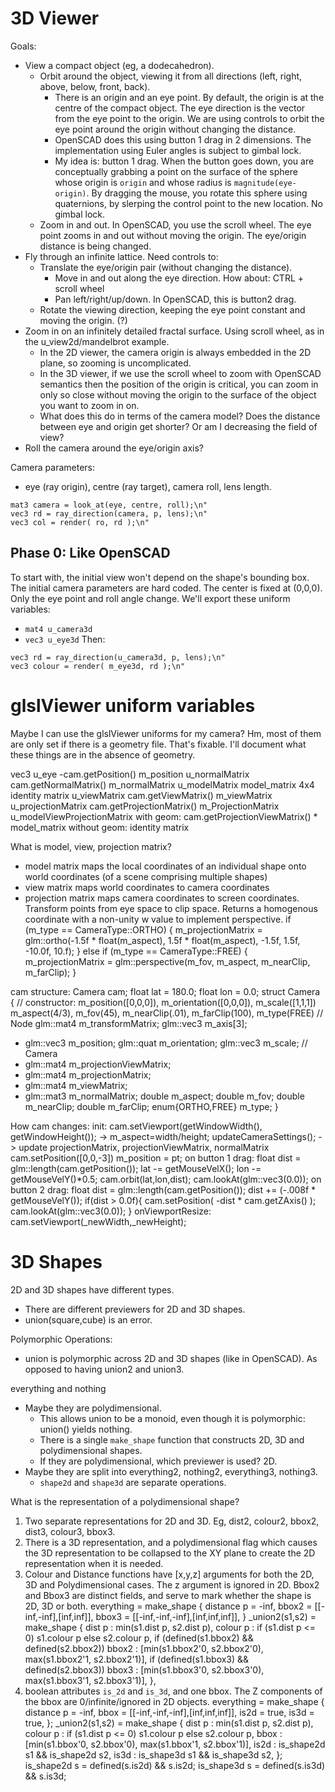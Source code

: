 # 3D Viewer
Goals:
* View a compact object (eg, a dodecahedron).
  * Orbit around the object, viewing it from all directions (left, right,
    above, below, front, back).
    * There is an origin and an eye point.
      By default, the origin is at the centre of the compact object.
      The eye direction is the vector from the eye point to the origin.
      We are using controls to orbit the eye point around the origin without
      changing the distance.
    * OpenSCAD does this using button 1 drag in 2 dimensions. The implementation
      using Euler angles is subject to gimbal lock.
    * My idea is: button 1 drag. When the button goes down, you are conceptually
      grabbing a point on the surface of the sphere whose origin is `origin`
      and whose radius is `magnitude(eye-origin)`. By dragging the mouse,
      you rotate this sphere using quaternions, by slerping the control point
      to the new location. No gimbal lock.
  * Zoom in and out. In OpenSCAD, you use the scroll wheel. The eye point
    zooms in and out without moving the origin. The eye/origin distance is
    being changed.
* Fly through an infinite lattice. Need controls to:
  * Translate the eye/origin pair (without changing the distance).
    * Move in and out along the eye direction.
      How about: CTRL + scroll wheel
    * Pan left/right/up/down.
      In OpenSCAD, this is button2 drag.
  * Rotate the viewing direction, keeping the eye point constant and moving
    the origin. (?)
* Zoom in on an infinitely detailed fractal surface.
  Using scroll wheel, as in the u_view2d/mandelbrot example.
  * In the 2D viewer, the camera origin is always embedded in the 2D plane,
    so zooming is uncomplicated.
  * In the 3D viewer, if we use the scroll wheel to zoom with OpenSCAD semantics
    then the position of the origin is critical, you can zoom in only so close
    without moving the origin to the surface of the object you want to zoom
    in on.
  * What does this do in terms of the camera model?
    Does the distance between eye and origin get shorter?
    Or am I decreasing the field of view?
* Roll the camera around the eye/origin axis?

Camera parameters:
* eye (ray origin), centre (ray target), camera roll, lens length.
```
mat3 camera = look_at(eye, centre, roll);\n"
vec3 rd = ray_direction(camera, p, lens);\n"
vec3 col = render( ro, rd );\n"
```

## Phase 0: Like OpenSCAD
To start with, the initial view won't depend on the shape's bounding box.
The initial camera parameters are hard coded.
The center is fixed at (0,0,0). Only the eye point and roll angle change.
We'll export these uniform variables:
* `mat4 u_camera3d`
* `vec3 u_eye3d`
Then:
```
vec3 rd = ray_direction(u_camera3d, p, lens);\n"
vec3 colour = render( m_eye3d, rd );\n"
```

# glslViewer uniform variables
Maybe I can use the glslViewer uniforms for my camera?
Hm, most of them are only set if there is a geometry file. That's fixable.
I'll document what these things are in the absence of geometry.

vec3 u_eye           -cam.getPosition() m_position
u_normalMatrix  cam.getNormalMatrix() m_normalMatrix
u_modelMatrix   model_matrix            4x4 identity matrix
u_viewMatrix    cam.getViewMatrix() m_viewMatrix
u_projectionMatrix  cam.getProjectionMatrix() m_ProjectionMatrix
u_modelViewProjectionMatrix
   with geom: cam.getProjectionViewMatrix() * model_matrix
   without geom: identity matrix

What is model, view, projection matrix?
* model matrix maps the local coordinates of an individual shape
  onto world coordinates (of a scene comprising multiple shapes)
* view matrix maps world coordinates to camera coordinates
* projection matrix maps camera coordinates to screen coordinates.
  Transform points from eye space to clip space. Returns a homogenous coordinate
  with a non-unity w value to implement perspective.
    if (m_type == CameraType::ORTHO) {
        m_projectionMatrix = glm::ortho(-1.5f * float(m_aspect), 1.5f * float(m_aspect), -1.5f, 1.5f, -10.0f, 10.f);
    } else if (m_type == CameraType::FREE) {
        m_projectionMatrix = glm::perspective(m_fov, m_aspect, m_nearClip, m_farClip);
    }

cam structure:
Camera cam;
float lat = 180.0;
float lon = 0.0;
struct Camera {
    // constructor:
        m_position([0,0,0]), m_orientation([0,0,0]), m_scale([1,1,1])
        m_aspect(4/3), m_fov(45), m_nearClip(.01), m_farClip(100), m_type(FREE)
    // Node
    glm::mat4   m_transformMatrix;
    glm::vec3   m_axis[3];
*   glm::vec3   m_position;
    glm::quat   m_orientation;
    glm::vec3   m_scale;
    // Camera
*   glm::mat4 m_projectionViewMatrix;
*   glm::mat4 m_projectionMatrix;
*   glm::mat4 m_viewMatrix;
*   glm::mat3 m_normalMatrix;
    double m_aspect;
    double m_fov;
    double m_nearClip;
    double m_farClip;
    enum{ORTHO,FREE} m_type;
}

How cam changes:
  init:
    cam.setViewport(getWindowWidth(), getWindowHeight());
     -> m_aspect=width/height;
        updateCameraSettings();
         -> update projectionMatrix, projectionViewMatrix, normalMatrix
    cam.setPosition([0,0,-3])
        m_position = pt;
  on button 1 drag:
    float dist = glm::length(cam.getPosition());
    lat -= getMouseVelX();
    lon -= getMouseVelY()*0.5;
    cam.orbit(lat,lon,dist);
    cam.lookAt(glm::vec3(0.0));
  on button 2 drag:
    float dist = glm::length(cam.getPosition());
    dist += (-.008f * getMouseVelY());
    if(dist > 0.0f){
        cam.setPosition( -dist * cam.getZAxis() );
        cam.lookAt(glm::vec3(0.0));
    }
  onViewportResize:
    cam.setViewport(_newWidth,_newHeight);

# 3D Shapes

2D and 3D shapes have different types.
* There are different previewers for 2D and 3D shapes.
* union(square,cube) is an error.

Polymorphic Operations:
* union is polymorphic across 2D and 3D shapes (like in OpenSCAD).
  As opposed to having union2 and union3.

everything and nothing
* Maybe they are polydimensional.
  * This allows union to be a monoid, even though it is polymorphic:
    union() yields nothing.
  * There is a single `make_shape` function that constructs 2D, 3D and
    polydimensional shapes.
  * If they are polydimensional, which previewer is used? 2D.
* Maybe they are split into everything2, nothing2, everything3, nothing3.
  * `shape2d` and `shape3d` are separate operations.

What is the representation of a polydimensional shape?
 1. Two separate representations for 2D and 3D.
    Eg, dist2, colour2, bbox2, dist3, colour3, bbox3.
 2. There is a 3D representation, and a polydimensional flag
    which causes the 3D representation to be collapsed to the XY plane
    to create the 2D representation when it is needed.
 3. Colour and Distance functions have [x,y,z] arguments for both the 2D,
    3D and Polydimensional cases. The z argument is ignored in 2D.
    Bbox2 and Bbox3 are distinct fields, and serve to mark whether the shape
    is 2D, 3D or both.
      everything = make_shape {
        distance p = -inf,
        bbox2 = [[-inf,-inf],[inf,inf]],
        bbox3 = [[-inf,-inf,-inf],[inf,inf,inf]],
      }
      _union2(s1,s2) = make_shape {
        dist p : min(s1.dist p, s2.dist p),
        colour p : if (s1.dist p <= 0) s1.colour p else s2.colour p,
        if (defined(s1.bbox2) && defined(s2.bbox2))
          bbox2 : [min(s1.bbox2'0, s2.bbox2'0), max(s1.bbox2'1, s2.bbox2'1)],
        if (defined(s1.bbox3) && defined(s2.bbox3))
          bbox3 : [min(s1.bbox3'0, s2.bbox3'0), max(s1.bbox3'1, s2.bbox3'1)],
      },
 4. boolean attributes `is_2d` and `is_3d`, and one bbox. The Z components
    of the bbox are 0/infinite/ignored in 2D objects.
      everything = make_shape {
        distance p = -inf,
        bbox = [[-inf,-inf,-inf],[inf,inf,inf]],
        is2d = true, is3d = true,
      };
      _union2(s1,s2) = make_shape {
        dist p : min(s1.dist p, s2.dist p),
        colour p : if (s1.dist p <= 0) s1.colour p else s2.colour p,
        bbox : [min(s1.bbox'0, s2.bbox'0), max(s1.bbox'1, s2.bbox'1)],
        is2d : is_shape2d s1 && is_shape2d s2,
        is3d : is_shape3d s1 && is_shape3d s2,
      };
      is_shape2d s = defined(s.is2d) && s.is2d;
      is_shape3d s = defined(s.is3d) && s.is3d;
